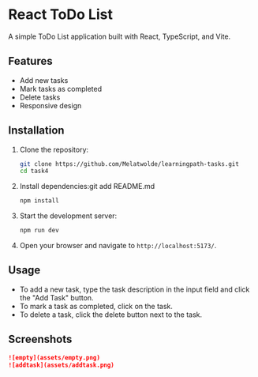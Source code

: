 # React ToDo List

A simple ToDo List application built with React, TypeScript, and Vite.

## Features

- Add new tasks
- Mark tasks as completed
- Delete tasks
- Responsive design

## Installation

1. Clone the repository:
    ```sh
    git clone https://github.com/Melatwolde/learningpath-tasks.git
    cd task4
    ```

2. Install dependencies:git add README.md
    ```sh
    npm install
    ```

3. Start the development server:
    ```sh
    npm run dev
    ```

4. Open your browser and navigate to `http://localhost:5173/`.

## Usage

- To add a new task, type the task description in the input field and click the "Add Task" button.
- To mark a task as completed, click on the task.
- To delete a task, click the delete button next to the task.

## Screenshots

```markdown
![empty](assets/empty.png)
![addtask](assets/addtask.png)
